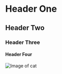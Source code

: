  # Header One
 ## Header Two
 ### Header Three
#### Header Four
![Image of cat](https://unsplash.com/photos/orange-blue-and-white-cat-painting-6L4jcwgDNNE)
